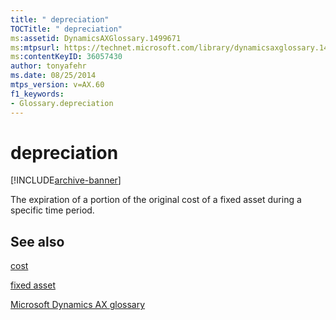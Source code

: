 ```yaml
---
title: " depreciation"
TOCTitle: " depreciation"
ms:assetid: DynamicsAXGlossary.1499671
ms:mtpsurl: https://technet.microsoft.com/library/dynamicsaxglossary.1499671(v=AX.60)
ms:contentKeyID: 36057430
author: tonyafehr
ms.date: 08/25/2014
mtps_version: v=AX.60
f1_keywords:
- Glossary.depreciation
---
```


# depreciation


[!INCLUDE[archive-banner](includes/archive-banner.md)]

The expiration of a portion of the original cost of a fixed asset during a specific time period.

## See also

[cost](cost.md)

[fixed asset](fixed-asset.md)

[Microsoft Dynamics AX glossary](glossary/microsoft-dynamics-ax-glossary.md)

  


